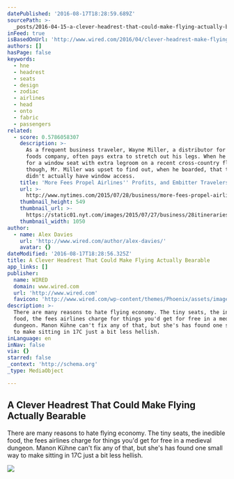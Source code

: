 ```yaml
---
datePublished: '2016-08-17T18:28:59.689Z'
sourcePath: >-
  _posts/2016-04-15-a-clever-headrest-that-could-make-flying-actually-bearable.md
inFeed: true
isBasedOnUrl: 'http://www.wired.com/2016/04/clever-headrest-make-flying-actually-bearable/'
authors: []
hasPage: false
keywords:
  - hne
  - headrest
  - seats
  - design
  - zodiac
  - airlines
  - head
  - onto
  - fabric
  - passengers
related:
  - score: 0.5786058307
    description: >-
      As a frequent business traveler, Wayne Miller, a distributor for an ethnic
      foods company, often pays extra to stretch out his legs. When he paid $38
      for a window seat with extra legroom on a recent cross-country flight,
      though, Mr. Miller was upset to find out, when he boarded, that the seat
      didn't actually have window access.
    title: 'More Fees Propel Airlines'' Profits, and Embitter Travelers'
    url: >-
      http://www.nytimes.com/2015/07/28/business/more-fees-propel-airlines-profits-and-embitter-travelers.html
    thumbnail_height: 549
    thumbnail_url: >-
      https://static01.nyt.com/images/2015/07/27/business/28itineraries-web/28itineraries-web-facebookJumbo.jpg
    thumbnail_width: 1050
author:
  - name: Alex Davies
    url: 'http://www.wired.com/author/alex-davies/'
    avatar: {}
dateModified: '2016-08-17T18:28:56.325Z'
title: A Clever Headrest That Could Make Flying Actually Bearable
app_links: []
publisher:
  name: WIRED
  domain: www.wired.com
  url: 'http://www.wired.com'
  favicon: 'http://www.wired.com/wp-content/themes/Phoenix/assets/images/favicon.ico'
description: >-
  There are many reasons to hate flying economy. The tiny seats, the inedible
  food, the fees airlines charge for things you'd get for free in a medieval
  dungeon. Manon Kühne can't fix any of that, but she's has found one small way
  to make sitting in 17C just a bit less hellish.
inLanguage: en
inNav: false
via: {}
starred: false
_context: 'http://schema.org'
_type: MediaObject

---
```

<article style=""><h1>A Clever Headrest That Could Make Flying Actually Bearable</h1><p>There are many reasons to hate flying economy. The tiny seats, the inedible food, the fees airlines charge for things you'd get for free in a medieval dungeon. Manon Kühne can't fix any of that, but she's has found one small way to make sitting in 17C just a bit less hellish.</p><img src="https://s3-us-west-2.amazonaws.com/the-grid-img/p/8dc283ca637a9ed4e81f27749130ffccde596046.jpg" /></article>